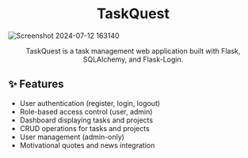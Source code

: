 
<div align="center">
<h1>TaskQuest </h1>
</div>

![Screenshot 2024-07-12 163140](https://github.com/user-attachments/assets/2d020eb9-e17c-47e1-84f4-b562465b9a39)

<div align="center">
<p>TaskQuest is a task management web application built with Flask, SQLAlchemy, and Flask-Login.</p>
</div>


## :sparkles: Features 

- User authentication (register, login, logout)
- Role-based access control (user, admin)
- Dashboard displaying tasks and projects
- CRUD operations for tasks and projects
- User management (admin-only)
- Motivational quotes and news integration

